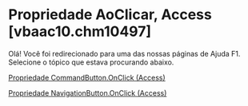 
# Propriedade AoClicar, Access [vbaac10.chm10497]

Olá! Você foi redirecionado para uma das nossas páginas de Ajuda F1. Selecione o tópico que estava procurando abaixo.

[Propriedade CommandButton.OnClick (Access)](http://msdn.microsoft.com/library/1034aa82-58cd-f639-d936-326049ccf38c%28Office.15%29.aspx)

[Propriedade NavigationButton.OnClick (Access)](http://msdn.microsoft.com/library/8011ea46-129e-4194-7b2f-e577378111c7%28Office.15%29.aspx)

